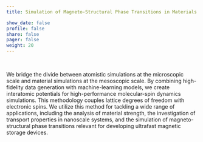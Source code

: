 ```yaml
---
title: Simulation of Magneto-Structural Phase Transitions in Materials

show_date: false
profile: false
share: false
pager: false
weight: 20
---
```


<br>

<!--more-->
We bridge the divide between atomistic simulations at the microscopic scale and material simulations at the mesoscopic scale. 
By combining high-fidelity data generation with machine-learning models, we create interatomic potentials for high-performance molecular-spin dynamics simulations. This methodology couples lattice degrees of freedom with electronic spins. We utilize this method for tackling a wide range of applications, including the analysis of material strength, the investigation of transport properties in nanoscale systems, and the simulation of magneto-structural phase transitions relevant for developing ultrafast magnetic storage devices.